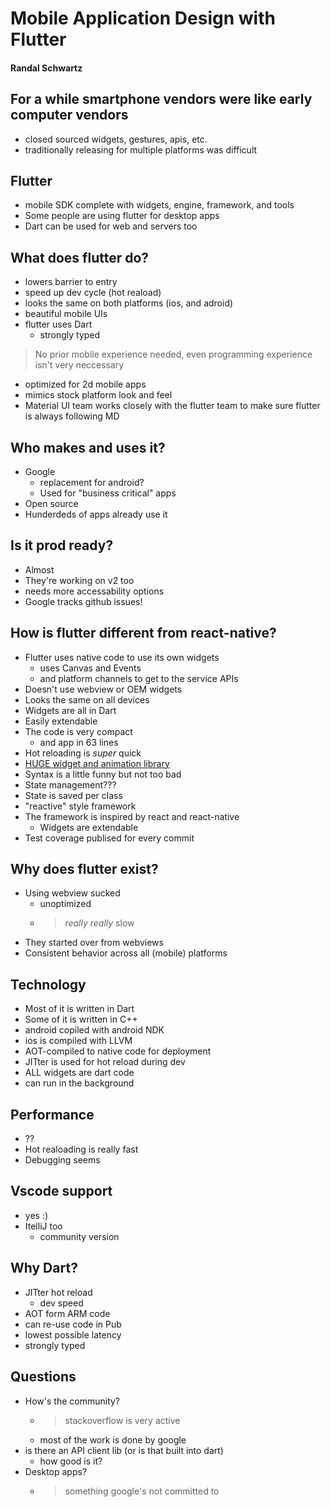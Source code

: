 # Mobile Application Design with Flutter
#### Randal Schwartz

## For a while smartphone vendors were like early computer vendors
* closed sourced widgets, gestures, apis, etc.
* traditionally releasing for multiple platforms was difficult
## Flutter
* mobile SDK complete with widgets, engine, framework, and tools
* Some people are using flutter for desktop apps
* Dart can be used for web and servers too
## What does flutter do?
* lowers barrier to entry
* speed up dev cycle (hot reaload)
* looks the same on both platforms (ios, and adroid)
* beautiful mobile UIs
* flutter uses Dart
    * strongly typed
> No prior mobile experience needed, even programming experience isn't very neccessary
* optimized for 2d mobile apps
* mimics stock platform look and feel
* Material UI team works closely with the flutter team to make sure flutter is always following MD
## Who makes and uses it?
* Google
    * replacement for android?
    * Used for "business critical" apps
* Open source
* Hunderdeds of apps already use it
## Is it prod ready?
* Almost
* They're working on v2 too
* needs more accessability options
* Google tracks github issues!
## How is flutter different from react-native?
* Flutter uses native code to use its own widgets
    * uses Canvas and Events
    * and platform channels to get to the service APIs
* Doesn't use webview or OEM widgets
* Looks the same on all devices
* Widgets are all in Dart
* Easily extendable
* The code is very compact
    * and app in 63 lines
* Hot reloading is _super_ quick
* [HUGE widget and animation library](https://docs.flutter.io/flutter/material/material-library.html#classes)
* Syntax is a little funny but not too bad
* State management???
* State is saved per class
* "reactive" style framework
* The framework is inspired by react and react-native
    * Widgets are extendable
* Test coverage publised for every commit
## Why does flutter exist?
* Using webview sucked
    * unoptimized
    * > _really really_ slow
* They started over from webviews
* Consistent behavior across all (mobile) platforms
## Technology
* Most of it is written in Dart
* Some of it is written in C++
* android copiled with android NDK
* ios is compiled with LLVM
* AOT-compiled to native code for deployment
* JITter is used for hot reload during dev
* ALL widgets are dart code
* can run in the background
## Performance
* ??
* Hot realoading is really fast
* Debugging seems 
## Vscode support
* yes :)
* ItelliJ too
    * community version
## Why Dart?
* JITter hot reload
    * dev speed
* AOT form ARM code
* can re-use code in Pub
* lowest possible latency
* strongly typed
## Questions
* How's the community?
    * > stackoverflow is very active
    * most of the work is done by google
* is there an API client lib (or is that built into dart)
    * how good is it?
* Desktop apps?
    * > something google's not committed to